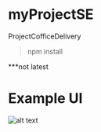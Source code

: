 # myProjectSE
ProjectCofficeDelivery


> npm install


***not latest



# Example UI

![alt text](https://www.img.in.th/images/c53e962de453db5db60c86cf75734258.jpg)
